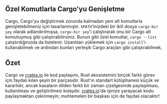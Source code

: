## Özel Komutlarla Cargo'yu Genişletme

Cargo, Cargo'yu değiştirmek zorunda kalmadan yeni alt komutlarla genişletebilmeniz için tasarlanmıştır. 
`$PATH`'inizdeki bir ikili dosya `cargo-bir şey` olarak adlandırılmışsa, `cargo-bir şey`'i çalıştırarak onu bir Cargo alt komutuymuş gibi çalıştırabilirsiniz. Bunun gibi özel komutlar, `cargo --list` çalıştırdığınızda da listelenir. 
Uzantıları yüklemek için `cargo install`'ı kullanabilmek ve ardından bunları yerleşik Cargo araçları gibi çalıştırabilmek, 

## Özet

Cargo ve [crates.io](https://crates.io/)<!-- ignore --> ile kod paylaşımı, Rust ekosistemini birçok farklı görev için faydalı kılan şeyin bir 
parçasıdır. Rust'ın standart kütüphanesi küçük ve kararlıdır, ancak kasaların dilden farklı bir zaman çizelgesinde paylaşılması, 
kullanılması ve geliştirilmesi kolaydır. [crates.io](https://crates.io/)<!-- ignore -->'da işinize yarayacak kodu paylaşmaktan çekinmeyin; muhtemelen bir başkası için de faydalı olacaktır!
